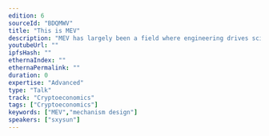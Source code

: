 ```yaml
---
edition: 6
sourceId: "BDQMWV"
title: "This is MEV"
description: "MEV has largely been a field where engineering drives science, it’s now time for science to drive engineering: we present an axiomatic formalization of MEV, the theory based on it, and the new applications that it enables."
youtubeUrl: ""
ipfsHash: ""
ethernaIndex: ""
ethernaPermalink: ""
duration: 0
expertise: "Advanced"
type: "Talk"
track: "Cryptoeconomics"
tags: ["Cryptoeconomics"]
keywords: ["MEV","mechanism design"]
speakers: ["sxysun"]
---
```

